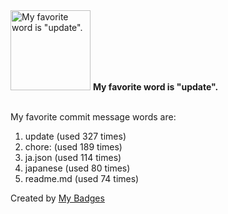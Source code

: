 <img src="https://my-badges.github.io/my-badges/favorite-word.png" alt="My favorite word is &quot;update&quot;." title="My favorite word is &quot;update&quot;." width="128">
<strong>My favorite word is &quot;update&quot;.</strong>
<br><br>

My favorite commit message words are:

1. update (used 327 times)
2. chore: (used 189 times)
3. ja.json (used 114 times)
4. japanese (used 80 times)
5. readme.md (used 74 times)


Created by <a href="https://github.com/my-badges/my-badges">My Badges</a>